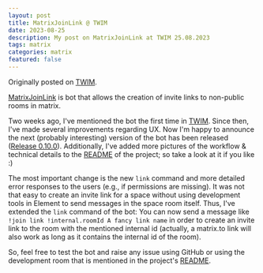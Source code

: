```yaml
---
layout: post
title: MatrixJoinLink @ TWIM
date: 2023-08-25
description: My post on MatrixJoinLink at TWIM 25.08.2023
tags: matrix
categories: matrix
featured: false
---
```


Originally posted on [TWIM](https://matrix.org/blog/2023/08/25/this-week-in-matrix-2023-08-25/).

[MatrixJoinLink](https://github.com/dfuchss/MatrixJoinLink) is bot that allows the creation of invite links to non-public rooms in matrix.

Two weeks ago, I've mentioned the bot the first time in [TWIM](https://matrix.org/blog/2023/08/04/this-week-in-matrix-2023-08-04/).
Since then, I've made several improvements regarding UX.
Now I'm happy to announce the next (probably interesting) version of the bot has been released ([Release 0.10.0](https://github.com/dfuchss/MatrixJoinLink/releases/tag/v0.10.0)).
Additionally, I've added more pictures of the workflow & technical details to the [README](https://github.com/dfuchss/MatrixJoinLink) of the project; so take a look at it if you like :)

The most important change is the new `link` command and more detailed error responses to the users (e.g., if permissions are missing).
It was not that easy to create an invite link for a space without using development tools in Element to send messages in the space room itself.
Thus, I've extended the `link` command of the bot:
You can now send a message like `!join link !internal.roomId A fancy link name` in order to create an invite link to the room with the mentioned internal id (actually, a matrix.to link will also work as long as it contains the internal id of the room).

So, feel free to test the bot and raise any issue using GitHub or using the development room that is mentioned in the project's [README](https://github.com/dfuchss/MatrixJoinLink).
